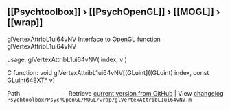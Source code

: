 ## [[Psychtoolbox]] &#8250; [[PsychOpenGL]] &#8250; [[MOGL]] &#8250; [[wrap]]

glVertexAttribL1ui64vNV  Interface to [OpenGL](OpenGL) function glVertexAttribL1ui64vNV  
  
usage:  glVertexAttribL1ui64vNV( index, v )  
  
C function:  void glVertexAttribL1ui64vNV[(GLuint]((GLuint) index, const [GLuint64EXT](GLuint64EXT)\* v)  




<div class="code_header" style="text-align:right;">
  <span style="float:left;">Path&nbsp;&nbsp;</span> <span class="counter">Retrieve <a href=
  "https://raw.github.com/Psychtoolbox-3/Psychtoolbox-3/beta/Psychtoolbox/PsychOpenGL/MOGL/wrap/glVertexAttribL1ui64vNV.m">current version from GitHub</a> | View <a href=
  "https://github.com/Psychtoolbox-3/Psychtoolbox-3/commits/beta/Psychtoolbox/PsychOpenGL/MOGL/wrap/glVertexAttribL1ui64vNV.m">changelog</a></span>
</div>
<div class="code">
  <code>Psychtoolbox/PsychOpenGL/MOGL/wrap/glVertexAttribL1ui64vNV.m</code>
</div>

